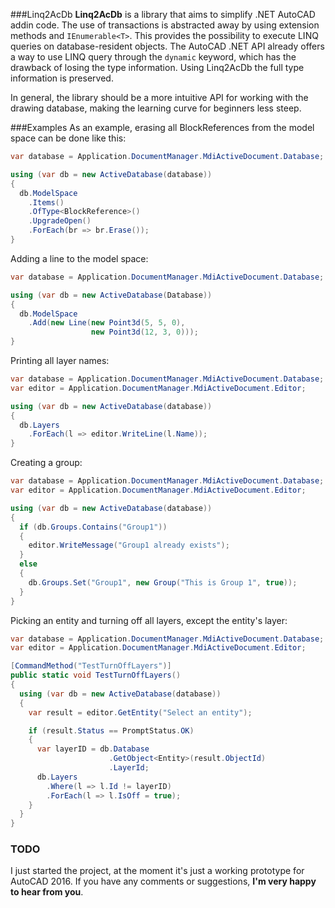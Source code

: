 ###Linq2AcDb
**Linq2AcDb** is a library that aims to simplify .NET AutoCAD addin code. The use of transactions is abstracted away by using extension methods and ```IEnumerable<T>```. This provides the possibility to execute LINQ queries on database-resident objects. The AutoCAD .NET API already offers a way to use LINQ query through the ```dynamic``` keyword, which has the drawback of losing the type information. Using Linq2AcDb the full type information is preserved.

In general, the library should be a more intuitive API for working with the drawing database, making the learning curve for beginners less steep.

###Examples
As an example, erasing all BlockReferences from the model space can be done like this:

```c#
var database = Application.DocumentManager.MdiActiveDocument.Database;

using (var db = new ActiveDatabase(database))
{
  db.ModelSpace
    .Items()
    .OfType<BlockReference>()
    .UpgradeOpen()
    .ForEach(br => br.Erase());
}
```

Adding a line to the model space:

```c#
var database = Application.DocumentManager.MdiActiveDocument.Database;

using (var db = new ActiveDatabase(Database))
{
  db.ModelSpace
    .Add(new Line(new Point3d(5, 5, 0),
                  new Point3d(12, 3, 0)));
}
```

Printing all layer names:

```c#
var database = Application.DocumentManager.MdiActiveDocument.Database;
var editor = Application.DocumentManager.MdiActiveDocument.Editor;

using (var db = new ActiveDatabase(database))
{
  db.Layers
    .ForEach(l => editor.WriteLine(l.Name));
}
```

Creating a group:

```c#
var database = Application.DocumentManager.MdiActiveDocument.Database;
var editor = Application.DocumentManager.MdiActiveDocument.Editor;

using (var db = new ActiveDatabase(database))
{
  if (db.Groups.Contains("Group1"))
  {
    editor.WriteMessage("Group1 already exists");
  }
  else
  {
    db.Groups.Set("Group1", new Group("This is Group 1", true));
  }
}
```

Picking an entity and turning off all layers, except the entity's layer:

```c#
var database = Application.DocumentManager.MdiActiveDocument.Database;
var editor = Application.DocumentManager.MdiActiveDocument.Editor;

[CommandMethod("TestTurnOffLayers")]
public static void TestTurnOffLayers()
{
  using (var db = new ActiveDatabase(database))
  {
    var result = editor.GetEntity("Select an entity");

    if (result.Status == PromptStatus.OK)
    {
      var layerID = db.Database
                      .GetObject<Entity>(result.ObjectId)
                      .LayerId;
      db.Layers
        .Where(l => l.Id != layerID)
        .ForEach(l => l.IsOff = true);
    }
  }
}
```

### TODO
I just started the project, at the moment it's just a working prototype for AutoCAD 2016. If you have any comments or suggestions, **I'm very happy to hear from you**.
